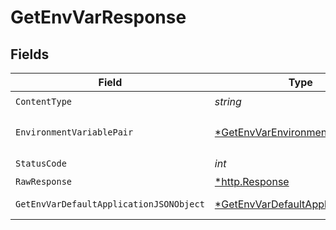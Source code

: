 # GetEnvVarResponse


## Fields

| Field                                                                                            | Type                                                                                             | Required                                                                                         | Description                                                                                      |
| ------------------------------------------------------------------------------------------------ | ------------------------------------------------------------------------------------------------ | ------------------------------------------------------------------------------------------------ | ------------------------------------------------------------------------------------------------ |
| `ContentType`                                                                                    | *string*                                                                                         | :heavy_check_mark:                                                                               | N/A                                                                                              |
| `EnvironmentVariablePair`                                                                        | [*GetEnvVarEnvironmentVariablePair](../../models/operations/getenvvarenvironmentvariablepair.md) | :heavy_minus_sign:                                                                               | The environment variable.                                                                        |
| `StatusCode`                                                                                     | *int*                                                                                            | :heavy_check_mark:                                                                               | N/A                                                                                              |
| `RawResponse`                                                                                    | [*http.Response](https://pkg.go.dev/net/http#Response)                                           | :heavy_minus_sign:                                                                               | N/A                                                                                              |
| `GetEnvVarDefaultApplicationJSONObject`                                                          | [*GetEnvVarDefaultApplicationJSON](../../models/operations/getenvvardefaultapplicationjson.md)   | :heavy_minus_sign:                                                                               | Error response.                                                                                  |